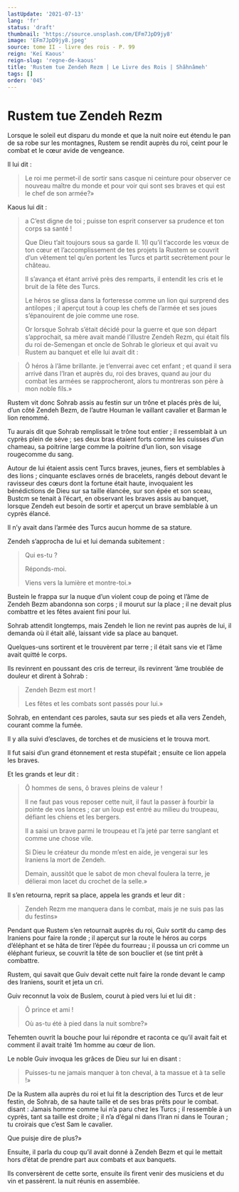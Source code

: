 ```yaml
---
lastUpdate: '2021-07-13'
lang: 'fr'
status: 'draft'
thumbnail: 'https://source.unsplash.com/EFm7JpD9jy8'
image: 'EFm7JpD9jy8.jpeg'
source: tome II - livre des rois - P. 99
reign: 'Keï Kaous'
reign-slug: 'regne-de-kaous'
title: 'Rustem tue Zendeh Rezm | Le Livre des Rois | Shâhnâmeh'
tags: []
order: '045'
---
```


<!-- LTeX: language=fr -->

# Rustem tue Zendeh Rezm

Lorsque le soleil eut disparu du monde et que la nuit noire eut étendu le pan de sa robe sur les montagnes, Rustem se rendit auprès du roi, ceint pour le combat et le cœur avide de vengeance.

Il lui dit :

> Le roi me permet-il de sortir sans casque ni ceinture pour observer ce nouveau maître du monde et pour voir qui sont ses braves et qui est le chef de son armée?»

Kaous lui dit :

> a C’est digne de toi ; puisse ton esprit conserver sa prudence et ton corps sa santé !
>
> Que Dieu t’ait toujours sous sa garde Il. 1(I qu’il t’accorde les vœux de ton cœur et l’accomplissement de tes projets la Rustem se couvrit d’un vêtement tel qu’en portent les Turcs et partit secrètement pour le château.
>
> Il s’avança et étant arrivé près des remparts, il entendit les cris et le bruit de la fête des Turcs.
>
> Le héros se glissa dans la forteresse comme un lion qui surprend des antilopes ; il aperçut tout à coup les chefs de l’armée et ses joues s’épanouirent de joie comme une rose.
>
> Or lorsque Sohrab s’était décidé pour la guerre et que son départ s’approchait, sa mère avait mandé l’illustre Zendeh Rezm, qui était fils du roi de-Semengan et oncle de Sohrab le glorieux et qui avait vu Rustem au banquet et elle lui avait dit :

> Ô héros à l’âme brillante. je t’enverrai avec cet enfant ; et quand il sera arrivé dans l’Iran et auprès du, roi des braves, quand au jour du combat les armées se rapprocheront, alors tu montreras son père à mon noble fils.»

Rustem vit donc Sohrab assis au festin sur un trône et placés près de lui, d’un côté Zendeh Bezm, de l’autre Houman le vaillant cavalier et Barman le lion renommé.

Tu aurais dit que Sohrab remplissait le trône tout entier ; il ressemblait à un cyprès plein de séve ; ses deux bras étaient forts comme les cuisses d’un chameau, sa poitrine large comme la poitrine d’un lion, son visage rougecomme du sang.

Autour de lui étaient assis cent Turcs braves, jeunes, fiers et semblables à des lions ; cinquante esclaves ornés de bracelets, rangés debout devant le ravisseur des cœurs dont la fortune était haute, invoquaient les bénédictions de Dieu sur sa taille élancée, sur son épée et son sceau, Bustcm se tenait à l’écart, en observant les braves assis au banquet, lorsque Zendeh eut besoin de sortir et aperçut un brave semblable à un cyprès élancé.

Il n’y avait dans l’armée des Turcs aucun homme de sa stature.

Zendeh s’approcha de lui et lui demanda subitement :

> Qui es-tu ?
>
> Réponds-moi.
>
> Viens vers la lumière et montre-toi.»

Bustein le frappa sur la nuque d’un violent coup de poing et l’âme de Zendeh Bezm abandonna son corps ; il mourut sur la place ; il ne devait plus combattre et les fêtes avaient fini pour lui.

Sohrab attendit longtemps, mais Zendeh le lion ne revint pas auprès de lui, il demanda où il était allé, laissant vide sa place au banquet.

Quelques-uns sortirent et le trouvèrent par terre ; il était sans vie et l’âme avait quitté le corps.

Ils revinrent en poussant des cris de terreur, ils revinrent ’âme troublée de douleur et dirent à Sohrab :

> Zendeh Bezm est mort !
>
> Les fêtes et les combats sont passés pour lui.»

Sohrab, en entendant ces paroles, sauta sur ses pieds et alla vers Zendeh, courant comme la fumée.

Il y alla suivi d’esclaves, de torches et de musiciens et le trouva mort.

Il fut saisi d’un grand étonnement et resta stupéfait ; ensuite ce lion appela les braves.

Et les grands et leur dit :

> Ô hommes de sens, ô braves pleins de valeur !
>
> Il ne faut pas vous reposer cette nuit, il faut la passer à fourbir la pointe de vos lances ; car un loup est entré au milieu du troupeau, défiant les chiens et les bergers.
>
> Il a saisi un brave parmi le troupeau et l’a jeté par terre sanglant et comme une chose vile.
>
> Si Dieu le créateur du monde m’est en aide, je vengerai sur les Iraniens la mort de Zendeh.
>
> Demain, aussitôt que le sabot de mon cheval foulera la terre, je délierai mon lacet du crochet de la selle.»

Il s’en retourna, reprit sa place, appela les grands et leur dit :

> Zendeh Rezm me manquera dans le combat, mais je ne suis pas las du festins»

Pendant que Rustem s’en retournait auprès du roi, Guiv sortit du camp des Iraniens pour faire la ronde ; il aperçut sur la route le héros au corps d’éléphant et se hâta de tirer l’épée du fourreau ; il poussa un cri comme un éléphant furieux, se couvrit la tête de son bouclier et (se tint prêt à combattre.

Rustem, qui savait que Guiv devait cette nuit faire la ronde devant le camp des Iraniens, sourit et jeta un cri.

Guiv reconnut la voix de Buslem, courut à pied vers lui et lui dit :

> Ô prince et ami !
>
> Où as-tu été à pied dans la nuit sombre?»

Tehemten ouvrit la bouche pour lui répondre et raconta ce qu’il avait fait et comment il avait traité
1m homme au cœur de lion.

Le noble Guiv invoqua les grâces de Dieu sur lui en disant :

> Puisses-tu ne jamais manquer à ton cheval, à ta massue et à ta selle !»

De la Rustem alla auprès du roi et lui fit la description des Turcs et de leur festin, de Sohrab, de sa haute taille et de ses bras prêts pour le combat. disant : Jamais homme comme lui n’a paru chez les Turcs ; il ressemble à un cyprès, tant sa taille est droite ; il n’a d’égal ni dans l’Iran ni dans le Touran ; tu croirais que c’est Sam le cavalier.

Que puisje dire de plus?»

Ensuite, il parla du coup qu’il avait donné à Zendeh Bezm et qui le mettait hors d’état de prendre part aux combats et aux banquets.

Ils conversèrent de cette sorte, ensuite ils firent venir des musiciens et du vin et passèrent. la nuit réunis en assemblée.
